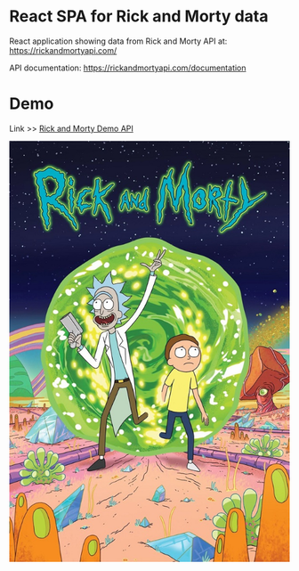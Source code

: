 # React SPA for Rick and Morty data

React application showing data from Rick and Morty API at: https://rickandmortyapi.com/

API documentation: https://rickandmortyapi.com/documentation

# Demo

Link >> [Rick and Morty Demo API](https://deluxe-torte-f99f65.netlify.app/)

![1.png](https://raw.githubusercontent.com/balsa-asanovic/rebrandly-rick-and-morty/master/src/assets/RickAndMorty.jpg)


